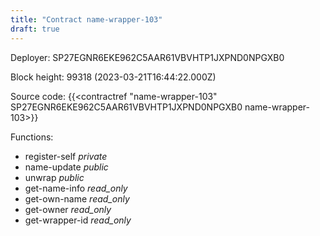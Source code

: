 ```yaml
---
title: "Contract name-wrapper-103"
draft: true
---
```

Deployer: SP27EGNR6EKE962C5AAR61VBVHTP1JXPND0NPGXB0


 



Block height: 99318 (2023-03-21T16:44:22.000Z)

Source code: {{<contractref "name-wrapper-103" SP27EGNR6EKE962C5AAR61VBVHTP1JXPND0NPGXB0 name-wrapper-103>}}

Functions:

* register-self _private_
* name-update _public_
* unwrap _public_
* get-name-info _read_only_
* get-own-name _read_only_
* get-owner _read_only_
* get-wrapper-id _read_only_
